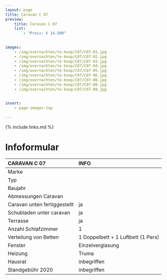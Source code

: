 ```yaml
---
layout: page
title: Caravan C 07
preview: 
    title: Caravan C 07
    list:
        - "Preis: € 14.500"
        
        
images:
    - /img/overnachten/te-koop/C07/C07-01.jpg
    - /img/overnachten/te-koop/C07/C07-02.jpg
    - /img/overnachten/te-koop/C07/C07-03.jpg
    - /img/overnachten/te-koop/C07/C07-04.jpg
    - /img/overnachten/te-koop/C07/C07-05.jpg
    - /img/overnachten/te-koop/C07/C07-06.jpg
    - /img/overnachten/te-koop/C07/C07-08.jpg
    - /img/overnachten/te-koop/C07/C07-08.jpg
    - /img/overnachten/te-koop/C07/C07-09.jpg
    
    
insert:
    - page-images-top
    
---
```


{% include links.md %}



# Infoformular

CARAVAN C 07                | INFO        | 
:---------------------------|:------------|
Marke                       |
Typ                         |
Baujahr                     |
Abmessungen Caravan         |
Caravan unten fertiggestellt|ja
Schubladen unter caravan    |ja
Terrasse                    |ja
Anzahl Schlafzimmer         |1
Verteilung von Betten       |1 Doppelbett + 1 Luftbett (1 Pers)
Fenster                     |Einzelverglasung
Heizung                     |Truma
Hausrat                     |inbegriffen
Standgebühr 2020            |inbegriffen